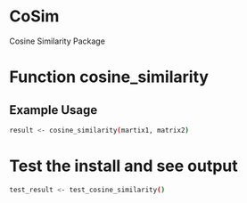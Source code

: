 # CoSim
Cosine Similarity Package

# Function cosine_similarity

## Example Usage
```bash
result <- cosine_similarity(martix1, matrix2)
```

# Test the install and see output
```bash
test_result <- test_cosine_similarity()
```
